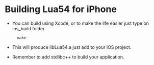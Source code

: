 Building Lua54 for iPhone
=========================

+ You can build using Xcode, or to make the life easier just type on ios_build folder.
	
		make

+ This will produce libLua54.a just add to your iOS project.
+ Remember to add stdlibc++ to build your application.


